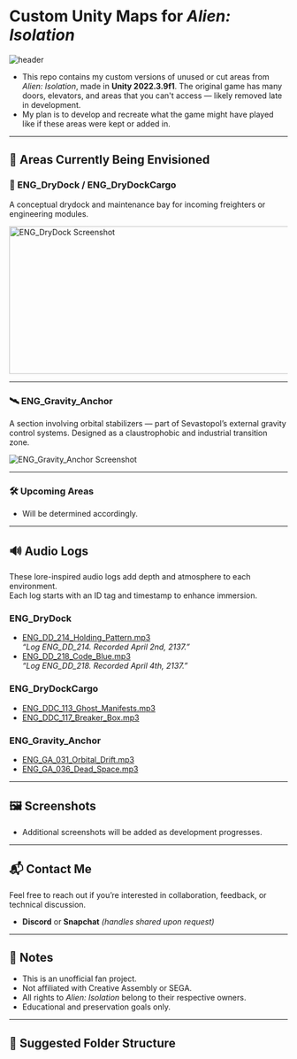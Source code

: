 # Custom Unity Maps for *Alien: Isolation*
![header](https://github.com/user-attachments/assets/9a797edf-8836-4f99-b4a4-1fd938bd1aa3)
- This repo contains my custom versions of unused or cut areas from *Alien: Isolation*, made in **Unity 2022.3.9f1**. The original game has many doors, elevators, and areas that you can't access — likely removed late in development.  
- My plan is to develop and recreate what the game might have played like if these areas were kept or added in.
---
## 📂 Areas Currently Being Envisioned
### 🔧 ENG_DryDock / ENG_DryDockCargo  
A conceptual drydock and maintenance bay for incoming freighters or engineering modules.

<img width="641" height="267" alt="ENG_DryDock Screenshot" src="https://github.com/user-attachments/assets/a6c1a597-7a62-4f0c-a639-ee08b33f7b8f" /> 

---

### 🛰️ ENG_Gravity_Anchor  
A section involving orbital stabilizers — part of Sevastopol’s external gravity control systems. Designed as a claustrophobic and industrial transition zone.

![ENG_Gravity_Anchor Screenshot](assets/images/eng_gravity_anchor_preview.png)

---

### 🛠️ Upcoming Areas  
- Will be determined accordingly.

---

## 🔊 Audio Logs

These lore-inspired audio logs add depth and atmosphere to each environment.  
Each log starts with an ID tag and timestamp to enhance immersion.

### ENG_DryDock  
- [ENG_DD_214_Holding_Pattern.mp3](./audio/ENG_DD_214_Holding_Pattern.mp3)  
  *“Log ENG_DD_214. Recorded April 2nd, 2137.”*  
- [ENG_DD_218_Code_Blue.mp3](./audio/ENG_DD_218_Code_Blue.mp3)  
  *“Log ENG_DD_218. Recorded April 4th, 2137.”*

### ENG_DryDockCargo  
- [ENG_DDC_113_Ghost_Manifests.mp3](./audio/ENG_DDC_113_Ghost_Manifests.mp3)  
- [ENG_DDC_117_Breaker_Box.mp3](./audio/ENG_DDC_117_Breaker_Box.mp3)

### ENG_Gravity_Anchor  
- [ENG_GA_031_Orbital_Drift.mp3](./audio/ENG_GA_031_Orbital_Drift.mp3)  
- [ENG_GA_036_Dead_Space.mp3](./audio/ENG_GA_036_Dead_Space.mp3)

---

## 🖼️ Screenshots

- Additional screenshots will be added as development progresses.

---

## 📬 Contact Me
Feel free to reach out if you’re interested in collaboration, feedback, or technical discussion.
- **Discord** or **Snapchat** *(handles shared upon request)*

---

## 🚧 Notes
- This is an unofficial fan project.  
- Not affiliated with Creative Assembly or SEGA.  
- All rights to *Alien: Isolation* belong to their respective owners.  
- Educational and preservation goals only.
---
## 📁 Suggested Folder Structure

